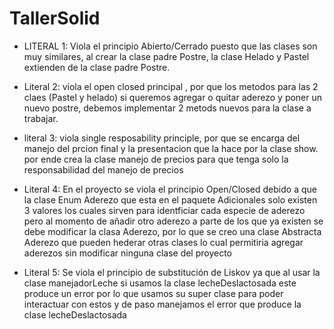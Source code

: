 # TallerSolid

- LITERAL 1:
Viola el principio Abierto/Cerrado puesto que las clases son muy similares, al crear la clase padre Postre, la clase Helado y Pastel extienden de la clase padre Postre.
- Literal 2:
viola el open closed principal , por que los metodos para las 2 claes (Pastel y helado) si queremos agregar o quitar aderezo y  poner un nuevo postre, debemos implementar 2 metods nuevos para la clase a trabajar.

- literal 3:
viola single resposability principle, por que se encarga del manejo del prcion final y la presentacion que la hace por la clase show. por ende crea la clase manejo de precios para que tenga solo la responsabilidad del manejo de precios

- Literal 4:
En el proyecto se viola el principio Open/Closed debido a que la clase Enum Aderezo que esta en el paquete Adicionales solo existen 3 valores los cuales sirven para identficiar cada especie de aderezo pero al momento de añadir otro aderezo a parte de los que ya existen se debe modificar la clasa Aderezo, por lo que se creo una clase Abstracta Aderezo que pueden hederar otras clases lo cual permitiria agregar aderezos sin modificar ninguna clase del proyecto

- Literal 5:
Se viola el principio de substitución de Liskov ya que al usar la clase manejadorLeche si usamos la clase lecheDeslactosada este produce un error por lo que usamos su super clase para poder interactuar con estos y de paso manejamos el error que produce la clase lecheDeslactosada
